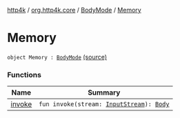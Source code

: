 [http4k](../../../index.md) / [org.http4k.core](../../index.md) / [BodyMode](../index.md) / [Memory](./index.md)

# Memory

`object Memory : `[`BodyMode`](../index.md) [(source)](https://github.com/http4k/http4k/blob/master/http4k-core/src/main/kotlin/org/http4k/core/BodyMode.kt#L7)

### Functions

| Name | Summary |
|---|---|
| [invoke](invoke.md) | `fun invoke(stream: `[`InputStream`](http://docs.oracle.com/javase/6/docs/api/java/io/InputStream.html)`): `[`Body`](../../-body/index.md) |
